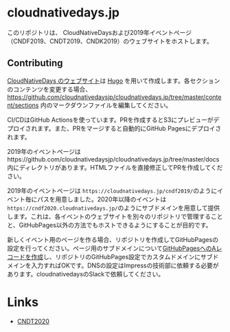 # cloudnativedays.jp

このリポジトリは、 CloudNativeDaysおよび2019年イベントページ（CNDF2019、CNDT2019、CNDK2019）のウェブサイトをホストします。

## Contributing

[CloudNativeDays のウェブサイト](https://cloudnativedays.jp/)は [Hugo](https://gohugo.io/) を用いて作成します。各セクションのコンテンツを変更する場合、 https://github.com/cloudnativedaysjp/cloudnativedays.jp/tree/master/content/sections 内のマークダウンファイルを編集してください。

CI/CDはGitHub Actionsを使っています。PRを作成するとS3にプレビューがデプロイされます。また、PRをマージすると自動的にGitHub Pagesにデプロイされます。

2019年のイベントページはhttps://github.com/cloudnativedaysjp/cloudnativedays.jp/tree/master/docs 内にディレクトリがあります。HTMLファイルを直接修正してPRを作成してください。

2019年のイベントページは `https://cloudnativedays.jp/cndf2019/`のようにイベント毎にパスを用意しました。2020年以降のイベントは`https://cndf2020.cloudnativedays.jp/`のようにサブドメインを用意して提供します。これは、各イベントのウェブサイトを別々のリポジトリで管理することと、GitHubPages以外の方法でもホストできるようにすることが目的です。

新しくイベント用のページを作る場合、リポジトリを作成してGitHubPagesの設定を行ってください。ページ用のサブドメインについて[GitHubPagesへのAレコードを作成](https://help.github.com/ja/github/working-with-github-pages/managing-a-custom-domain-for-your-github-pages-site)し、リポジトリのGitHubPages設定でカスタムドメインにサブドメインを入力すればOKです。DNSの設定はImpressの技術部に依頼する必要があります。cloudnativedaysのSlackで依頼してください。

# Links

- [CNDT2020](https://github.com/cloudnativedaysjp/cndt2020.cloudnativedays.jp)
